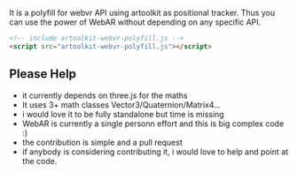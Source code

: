 It is a polyfill for webvr API using artoolkit as positional tracker.
Thus you can use the power of WebAR without depending on any specific API.


```html
<!-- include artoolkit-webvr-polyfill.js -->
<script src="artoolkit-webvr-polyfill.js"></script>
```

## Please Help
- it currently depends on three.js for the maths
- It uses 3+ math classes Vector3/Quaternion/Matrix4...
- i would love it to be fully standalone but time is missing
- WebAR is currently a single personn effort and this is big complex code :)
- the contribution is simple and a pull request
- if anybody is considering contributing it, i would love to help and point at the code.
